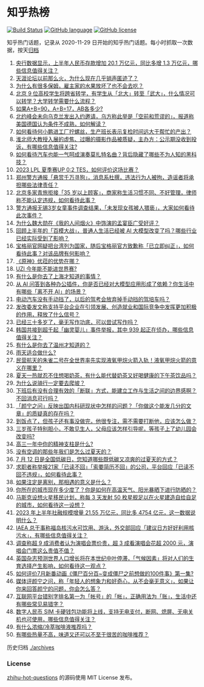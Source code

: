 # 知乎热榜
[![Build Status](https://github.com/ToWeLong/zhihu-hot-questions/workflows/CI/badge.svg)](https://github.com/ToWeLong/zhihu-hot-questions/actions)
[![GitHub language](https://img.shields.io/badge/language-golang-orange.svg)](https://golang.org/)
[![GitHub license](https://img.shields.io/github/license/ToWeLong/zhihu-hot-questions)](https://github.com/ToWeLong/zhihu-hot-questions/blob/main/LICENSE)

知乎热门话题，记录从 2020-11-29 日开始的知乎热门话题。每小时抓取一次数据，按天[归档](./archives)

<!-- BEGIN -->

1. [央行数据显示，上半年人民币存款增加 20.1 万亿元，同比多增 1.3 万亿元，哪些信息值得关注？](https://www.zhihu.com/question/611544591)
1. [天涯论坛以前那么火，为什么现在几乎销声匿迹了？](https://www.zhihu.com/question/601009724)
1. [为什么有很多保姆，雇主家的水果放坏了也不会去吃？](https://www.zhihu.com/question/597336653)
1. [北京 9 位高校学生将跨省转学，有学生从「北大」转至「武大」，什么情况可以转学？大学转学需要什么流程？](https://www.zhihu.com/question/611509843)
1. [如果A+B=90，A÷B=17，AB各多少?](https://www.zhihu.com/question/592023780)
1. [北约峰会未向乌克兰发出入约邀请，乌方称此举是「空前和荒谬的」，报道称美国德国认为条件不成熟，如何解读？](https://www.zhihu.com/question/611658298)
1. [如何看待何小鹏进工厂拧螺丝，生产班长表示复检时间远大于帮忙的产出？](https://www.zhihu.com/question/611598428)
1. [淮北师大教授入展的虚焦、过曝的摄影作品被质疑，主办方：公示期没收到投诉，有哪些信息值得关注?](https://www.zhihu.com/question/611485381)
1. [如何看待汽车也能一气呵成演奏莫扎特名曲？背后隐藏了哪些不为人知的黑科技？](https://www.zhihu.com/question/611487217)
1. [2023 LPL 夏季赛UP 0:2 TES，如何评价这场比赛？](https://www.zhihu.com/question/611504675)
1. [郑州警方通报「悬赏千万寻狗」，消息系杜撰，违法行为人被拘，造谣者将承担哪些法律责任？](https://www.zhihu.com/question/611612681)
1. [北京多家青旅拒接「35 岁以上顾客」，商家称生活习惯不同、不好管理，律师称不能认定违规，如何看待此事？](https://www.zhihu.com/question/611535775)
1. [警方通报无锡3岁女童事件调查结果，「未发现女孩被人猥亵」，大家如何看待此次事件？](https://www.zhihu.com/question/611602176)
1. [为什么魏大勋在《我的人间烟火》中饰演的孟宴臣广受好评？](https://www.zhihu.com/question/611274371)
1. [回顾上半年的「百模大战」，普通人生活已经被 AI 大模型改变了吗？哪些行业已经实际受到了影响？](https://www.zhihu.com/question/611201704)
1. [宝格丽官网疑把台湾列为国家，随后宝格丽官方致歉称「已立即纠正」，如何看待此事？对该品牌有何影响？](https://www.zhihu.com/question/611532590)
1. [《原神》优菈的优势在哪？](https://www.zhihu.com/question/611305941)
1. [UZI 今年能不能进世界赛?](https://www.zhihu.com/question/611312697)
1. [有什么是你去了上海才知道的事情？](https://www.zhihu.com/question/286764278)
1. [从 AI 问答到各种办公插件，你是否已经对大模型应用形成了依赖？你生活中有哪些「离不开 AI」的场景？](https://www.zhihu.com/question/611201923)
1. [电动汽车没有手动挡了，以后的驾考会放弃掉手动挡的驾培车吗？](https://www.zhihu.com/question/609377884)
1. [发改委发文称支持平台企业在引领发展、创造就业和国际竞争中发挥更加积极的作用，释放了什么信号？](https://www.zhihu.com/question/611662673)
1. [已经三十多岁了，毫无写作功底，可以尝试写作吗？](https://www.zhihu.com/question/446469969)
1. [韩国共接到超千起「幽灵婴儿」事件举报，其中 939 起正在侦办，哪些信息值得关注？](https://www.zhihu.com/question/611338177)
1. [有什么是你去了温州才知道的？](https://www.zhihu.com/question/309776527)
1. [雨天适合做什么?](https://www.zhihu.com/question/610407698)
1. [民营航天的朱雀二号在全世界率先实现液氧甲烷火箭入轨！ ​液氧甲烷火箭的意义在哪里？](https://www.zhihu.com/question/611669846)
1. [夏天一热就忍不住想喝奶茶，有什么能代替奶茶又好喝健康的下午茶饮品吗？](https://www.zhihu.com/question/610391760)
1. [为什么说骑行一定要去爬坡？](https://www.zhihu.com/question/610784942)
1. [下班后有没有合理有效的「断联」方式，能建立工作与生活之间的边界感啊？不回消息可行吗？](https://www.zhihu.com/question/611541784)
1. [「颜宁之问」反映出国内科研现状中怎样的问题？「你做这个能发几分的文章」的质疑真的存在吗？](https://www.zhihu.com/question/611488349)
1. [到饭点了，但孩子还有事没做完，他很专注，需不需要打断他，应该怎么做？](https://www.zhihu.com/question/609765280)
1. [三岁孩子特别胆小，不敢见生人，父母应该怎样引导呢，等孩子上了幼儿园会改变吗?](https://www.zhihu.com/question/611029560)
1. [高三一年中你的精神支柱是什么?](https://www.zhihu.com/question/611314810)
1. [没有空调的那些年我们是怎么过夏天的？](https://www.zhihu.com/question/610853756)
1. [7 月 12 日是全国低碳日，您知道哪些既低碳又凉爽的过夏天的方式？](https://www.zhihu.com/question/610853616)
1. [求职者称举报21家「已读不回」「索要简历不回」的公司，平台回应「已读不回不违规」，如何看待此事？](https://www.zhihu.com/question/611472833)
1. [如果注定是离别，那相遇的意义是什么？](https://www.zhihu.com/question/610211448)
1. [你所在的城市现在多少度了？你是如何在高温天气、阳光暴晒下进行防晒的？](https://www.zhihu.com/question/609252288)
1. [马斯克设想火星移民计划，称每 3 天发射 50 枚星舰足以在火星建造自给自足的城市，如何看待这一设想？](https://www.zhihu.com/question/611666974)
1. [2023 年上半年社融规模增量 21.55 万亿元，同比多 4754 亿元，这一数据说明什么？](https://www.zhihu.com/question/611544604)
1. [IAEA 总干事称福岛核污水可饮用、游泳，外交部回应「建议日方好好利用核污水」，有哪些信息值得关注？](https://www.zhihu.com/question/611518185)
1. [调查称超 9 成消费者认为演唱会票价贵，超 3 成看演唱会花超 2000 元，演唱会门票这么贵值不值？](https://www.zhihu.com/question/611513753)
1. [英国杂志预测世界人口增长将在本世纪中叶停滞，「气候因素」将对人们的生育选择产生影响，如何看待这一观点？](https://www.zhihu.com/question/611509732)
1. [如何评价7月新番动画《僵尸百分百~变成僵尸之前想做的100件事》第一集?](https://www.zhihu.com/question/611223577)
1. [媒体评颜宁之问，称「年轻人的想象力和好奇心，从不会毫无意义」，如果让你来回答颜宁的问题，你会怎么答？](https://www.zhihu.com/question/611495643)
1. [互联网平台错别字排名第一为「帐号」的「帐」，正确用法为「账」，生活中还有哪些常见易错字？](https://www.zhihu.com/question/611475066)
1. [数字人民币 SIM 卡硬钱包功能将上线，支持无电支付，断网、熄屏、无电关机也可使用，哪些信息值得关注？](https://www.zhihu.com/question/611492903)
1. [有什么浓缩/冷萃咖啡液推荐吗？](https://www.zhihu.com/question/424553158)
1. [有哪些热量不高，味道又还可以不至于很苦的咖啡推荐？](https://www.zhihu.com/question/565870715)

<!-- END -->

历史归档 [./archives](./archives)


### License
[zhihu-hot-questions](https://github.com/towelong/zhihu-hot-questions) 的源码使用 MIT License 发布。